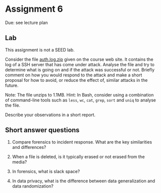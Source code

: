 # Assignment 6

Due: see lecture plan

## Lab

This assignment is not a SEED lab.
    
Consider the file [auth.log.zip](auth.log.zip) given on the course web site. It contains the log of a SSH server that has come under attack. Analyse the file and try to determine what is going on and if the attack was successful or not. Briefly comment on how you would respond to the attack and make a short proposal for how to avoid, or reduce the effect of, similar attacks in the future.

Note: The file unzips to 1.1MB. Hint: In Bash, consider using a combination of command-line tools such as ``less``, ``wc``, ``cat``, ``grep``, ``sort`` and ``uniq`` to analyse the file.

Describe your observations in a short report.

## Short answer questions

1. Compare forensics to incident response. What are the key similarities and differences?

2. When a file is deleted, is it typically erased or not erased from the media?

3. In forensics, what is slack space?

4. In data privacy, what is the difference between data generalization and data randomization?

